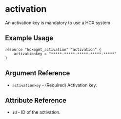 # activation

An activation key is mandatory to use a HCX system



## Example Usage

```hcl
resource "hcxmgmt_activation" "activation" {
    activationkey = "*****-*****-*****-*****-*****"
}

```

## Argument Reference

* `activationkey` - (Required) Activation key.


## Attribute Reference

* `id` - ID of the activation.
